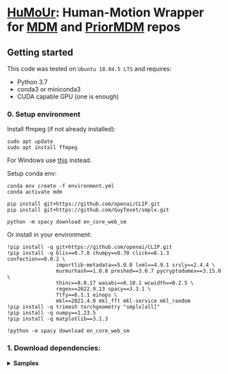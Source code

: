 # [HuMoUr](https://github.com/HariWu1995/HuMoUr): Human-Motion Wrapper for [MDM](https://github.com/GuyTevet/motion-diffusion-model) and [PriorMDM](https://github.com/priorMDM/priorMDM) repos


## Getting started

This code was tested on `Ubuntu 18.04.5 LTS` and requires:

* Python 3.7
* conda3 or miniconda3
* CUDA capable GPU (one is enough)

### 0. Setup environment

Install ffmpeg (if not already installed):

```shell
sudo apt update
sudo apt install ffmpeg
```
For Windows use [this](https://www.geeksforgeeks.org/how-to-install-ffmpeg-on-windows/) instead.

Setup conda env:
```shell
conda env create -f environment.yml
conda activate mdm

pip install git+https://github.com/openai/CLIP.git
pip install git+https://github.com/GuyTevet/smplx.git

python -m spacy download en_core_web_sm
```

Or install in your environment:
```shell
!pip install -q git+https://github.com/openai/CLIP.git
!pip install -q blis==0.7.8 chumpy==0.70 click==8.1.3 confection==0.0.2 \
                importlib-metadata==5.0.0 lxml==4.9.1 srsly==2.4.4 \
                murmurhash==1.0.8 preshed==3.0.7 pycryptodomex==3.15.0 \
                thinc==8.0.17 wasabi==0.10.1 wcwidth==0.2.5 \
                regex==2022.9.13 spacy==3.3.1 \
                ftfy==6.1.1 einops \
                mkl==2021.4.0 mkl_fft mkl-service mkl_random
!pip install -q trimesh torchgeometry "smplx[all]"
!pip install -q numpy==1.23.5
!pip install -q matplotlib==3.1.3

!python -m spacy download en_core_web_sm
```

### 1. Download dependencies:

<details>
  <summary><b>Samples</b></summary>

```bash
bash prepare/download_smpl_files.sh
```

<details>
  <summary><b>Text to Motion</b></summary>

```bash
bash prepare/download_glove.sh
bash prepare/download_t2m_evaluators.sh
```
</details>

<details>
  <summary><b>Action to Motion</b></summary>

```bash
bash prepare/download_recognition_models.sh
```
</details>

<details>
  <summary><b>Unconstrained</b></summary>

```bash
bash prepare/download_recognition_unconstrained_models.sh
```
</details>


### 2. Get data

Run those notebooks, or just get output:

[MDM Datasets](https://www.kaggle.com/code/mrriandmstique/download-humour-dataset)

[Prior-MDM Datasets](https://www.kaggle.com/mrriandmstique/download-humour-datasets-2)


### 3. Get checkpoints

Run this notebook, or just get output:

[MDM + prior-MDM checkpoints](https://www.kaggle.com/code/mrriandmstique/download-humour-checkpoints)


### 4. Motion Synthesis

Run this notebook, or copy and test with your customization:

[HuMoUr Test](https://www.kaggle.com/code/mrriandmstique/humorapid-test)


### 5. API

* ![On Progress](https://progress-bar.dev/10/?scale=100&title=HuMoRapiD&suffix=%&width=200&color=babaca)
